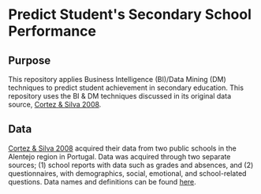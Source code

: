 # Predict Student's Secondary School Performance

## Purpose
This repository applies Business Intelligence (BI)/Data Mining (DM) techniques to predict student achievement in secondary education. This repository uses the BI & DM techniques discussed in its original data source, [Cortez & Silva 2008](https://www.researchgate.net/publication/228780408_Using_data_mining_to_predict_secondary_school_student_performance). 

## Data
[Cortez & Silva 2008](https://www.researchgate.net/publication/228780408_Using_data_mining_to_predict_secondary_school_student_performance) acquired their data from two public schools in the Alentejo region in Portugal. Data was acquired through two separate sources; (1) school reports with data such as grades and absences, and (2) questionnaires, with demographics, social, emotional, and school-related questions. Data names and definitions can be found [here](). 

## 
